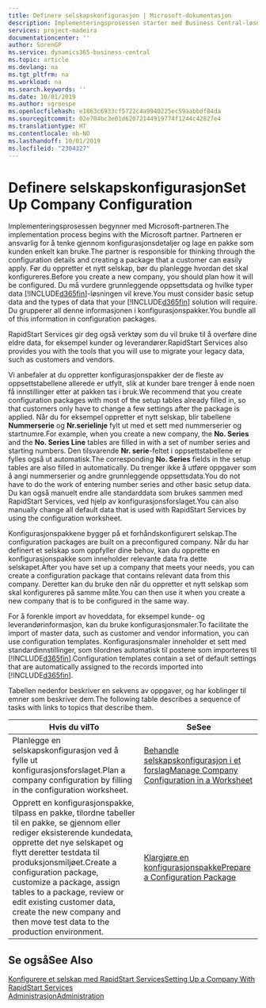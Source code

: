 ```yaml
---
title: Definere selskapskonfigurasjon | Microsoft-dokumentasjon
description: Implementeringsprosessen starter med Business Central-løsningen som kreves. Du grupperer all denne informasjonen i konfigurasjonspakker.
services: project-madeira
documentationcenter: ''
author: SorenGP
ms.service: dynamics365-business-central
ms.topic: article
ms.devlang: na
ms.tgt_pltfrm: na
ms.workload: na
ms.search.keywords: ''
ms.date: 10/01/2019
ms.author: sgroespe
ms.openlocfilehash: e1863c6933cf5722c4a9940225ec59aabbdf84da
ms.sourcegitcommit: 02e704bc3e01d62072144919774f1244c42827e4
ms.translationtype: HT
ms.contentlocale: nb-NO
ms.lasthandoff: 10/01/2019
ms.locfileid: "2304327"
---
```

# <a name="set-up-company-configuration"></a><span data-ttu-id="e3880-104">Definere selskapskonfigurasjon</span><span class="sxs-lookup"><span data-stu-id="e3880-104">Set Up Company Configuration</span></span>
<span data-ttu-id="e3880-105">Implementeringsprosessen begynner med Microsoft-partneren.</span><span class="sxs-lookup"><span data-stu-id="e3880-105">The implementation process begins with the Microsoft partner.</span></span> <span data-ttu-id="e3880-106">Partneren er ansvarlig for å tenke gjennom konfigurasjonsdetaljer og lage en pakke som kunden enkelt kan bruke.</span><span class="sxs-lookup"><span data-stu-id="e3880-106">The partner is responsible for thinking through the configuration details and creating a package that a customer can easily apply.</span></span> <span data-ttu-id="e3880-107">Før du oppretter et nytt selskap, bør du planlegge hvordan det skal konfigureres.</span><span class="sxs-lookup"><span data-stu-id="e3880-107">Before you create a new company, you should plan how it will be configured.</span></span> <span data-ttu-id="e3880-108">Du må vurdere grunnleggende oppsettsdata og hvilke typer data [!INCLUDE[d365fin](includes/d365fin_md.md)]-løsningen vil kreve.</span><span class="sxs-lookup"><span data-stu-id="e3880-108">You must consider basic setup data and the types of data that your [!INCLUDE[d365fin](includes/d365fin_md.md)] solution will require.</span></span> <span data-ttu-id="e3880-109">Du grupperer all denne informasjonen i konfigurasjonspakker.</span><span class="sxs-lookup"><span data-stu-id="e3880-109">You bundle all of this information in configuration packages.</span></span>

<span data-ttu-id="e3880-110">RapidStart Services gir deg også verktøy som du vil bruke til å overføre dine eldre data, for eksempel kunder og leverandører.</span><span class="sxs-lookup"><span data-stu-id="e3880-110">RapidStart Services also provides you with the tools that you will use to migrate your legacy data, such as customers and vendors.</span></span>  

<span data-ttu-id="e3880-111">Vi anbefaler at du oppretter konfigurasjonspakker der de fleste av oppsettstabellene allerede er utfylt, slik at kunder bare trenger å ende noen få innstillinger etter at pakken tas i bruk.</span><span class="sxs-lookup"><span data-stu-id="e3880-111">We recommend that you create configuration packages with most of the setup tables already filled in, so that customers only have to change a few settings after the package is applied.</span></span> <span data-ttu-id="e3880-112">Når du for eksempel oppretter et nytt selskap, blir tabellene **Nummerserie** og **Nr.serielinje** fylt ut med et sett med nummerserier og startnumre.</span><span class="sxs-lookup"><span data-stu-id="e3880-112">For example, when you create a new company, the **No. Series** and the **No. Series Line** tables are filled in with a set of number series and starting numbers.</span></span> <span data-ttu-id="e3880-113">Den tilsvarende **Nr. serie**-feltet i oppsettstabellene er fylles også ut automatisk.</span><span class="sxs-lookup"><span data-stu-id="e3880-113">The corresponding **No. Series** fields in the setup tables are also filled in automatically.</span></span> <span data-ttu-id="e3880-114">Du trenger ikke å utføre oppgaver som å angi nummerserier og andre grunnleggende oppsettsdata.</span><span class="sxs-lookup"><span data-stu-id="e3880-114">You do not have to do the work of entering number series and other basic setup data.</span></span> <span data-ttu-id="e3880-115">Du kan også manuelt endre alle standarddata som brukes sammen med RapidStart Services, ved hjelp av konfigurasjonsforslaget.</span><span class="sxs-lookup"><span data-stu-id="e3880-115">You can also manually change all default data that is used with RapidStart Services by using the configuration worksheet.</span></span>  

<span data-ttu-id="e3880-116">Konfigurasjonspakkene bygger på et forhåndskonfigurert selskap.</span><span class="sxs-lookup"><span data-stu-id="e3880-116">The configuration packages are built on a preconfigured company.</span></span> <span data-ttu-id="e3880-117">Når du har definert et selskap som oppfyller dine behov, kan du opprette en konfigurasjonspakke som inneholder relevante data fra dette selskapet.</span><span class="sxs-lookup"><span data-stu-id="e3880-117">After you have set up a company that meets your needs, you can create a configuration package that contains relevant data from this company.</span></span> <span data-ttu-id="e3880-118">Deretter kan du bruke den når du oppretter et nytt selskap som skal konfigureres på samme måte.</span><span class="sxs-lookup"><span data-stu-id="e3880-118">You can then use it when you create a new company that is to be configured in the same way.</span></span>  

<span data-ttu-id="e3880-119">For å forenkle import av hoveddata, for eksempel kunde- og leverandørinformasjon, kan du bruke konfigurasjonsmaler.</span><span class="sxs-lookup"><span data-stu-id="e3880-119">To facilitate the import of master data, such as customer and vendor information, you can use configuration templates.</span></span> <span data-ttu-id="e3880-120">Konfigurasjonsmaler inneholder et sett med standardinnstillinger, som tilordnes automatisk til postene som importeres til [!INCLUDE[d365fin](includes/d365fin_md.md)].</span><span class="sxs-lookup"><span data-stu-id="e3880-120">Configuration templates contain a set of default settings that are automatically assigned to the records imported into [!INCLUDE[d365fin](includes/d365fin_md.md)].</span></span>

<span data-ttu-id="e3880-121">Tabellen nedenfor beskriver en sekvens av oppgaver, og har koblinger til emner som beskriver dem.</span><span class="sxs-lookup"><span data-stu-id="e3880-121">The following table describes a sequence of tasks with links to topics that describe them.</span></span>

|<span data-ttu-id="e3880-122">**Hvis du vil**</span><span class="sxs-lookup"><span data-stu-id="e3880-122">**To**</span></span>|<span data-ttu-id="e3880-123">**Se**</span><span class="sxs-lookup"><span data-stu-id="e3880-123">**See**</span></span>|  
|------------|-------------|  
|<span data-ttu-id="e3880-124">Planlegge en selskapskonfigurasjon ved å fylle ut konfigurasjonsforslaget.</span><span class="sxs-lookup"><span data-stu-id="e3880-124">Plan a company configuration by filling in the configuration worksheet.</span></span>|[<span data-ttu-id="e3880-125">Behandle selskapskonfigurasjon i et forslag</span><span class="sxs-lookup"><span data-stu-id="e3880-125">Manage Company Configuration in a Worksheet</span></span>](admin-how-to-manage-company-configuration-in-a-worksheet.md)|  
|<span data-ttu-id="e3880-126">Opprett en konfigurasjonspakke, tilpass en pakke, tilordne tabeller til en pakke, se gjennom eller rediger eksisterende kundedata, opprette det nye selskapet og flytt deretter testdata til produksjonsmiljøet.</span><span class="sxs-lookup"><span data-stu-id="e3880-126">Create a configuration package, customize a package, assign tables to a package, review or edit existing customer data, create the new company and then move test data to the production environment.</span></span>|[<span data-ttu-id="e3880-127">Klargjøre en konfigurasjonspakke</span><span class="sxs-lookup"><span data-stu-id="e3880-127">Prepare a Configuration Package</span></span>](admin-how-to-prepare-a-configuration-package.md)| 

## <a name="see-also"></a><span data-ttu-id="e3880-128">Se også</span><span class="sxs-lookup"><span data-stu-id="e3880-128">See Also</span></span>  
[<span data-ttu-id="e3880-129">Konfigurere et selskap med RapidStart Services</span><span class="sxs-lookup"><span data-stu-id="e3880-129">Setting Up a Company With RapidStart Services</span></span>](admin-set-up-a-company-with-rapidstart.md)  
[<span data-ttu-id="e3880-130">Administrasjon</span><span class="sxs-lookup"><span data-stu-id="e3880-130">Administration</span></span>](admin-setup-and-administration.md)

